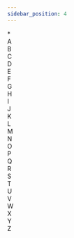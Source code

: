 ```yaml
---
sidebar_position: 4
---
```



<div style={{
    display: 'flex',
    flexWrap: 'wrap',
}}>
    <div style={{ minWidth: '15%', display: 'flex', alignItems: 'center', justifyContent: 'center', }}>
        *
    </div>
    <div style={{ minWidth: '15%', display: 'flex', alignItems: 'center', justifyContent: 'center', }}>
        A
    </div>
    <div style={{ minWidth: '15%', display: 'flex', alignItems: 'center', justifyContent: 'center', }}>
        B
    </div>
    <div style={{ minWidth: '15%', display: 'flex', alignItems: 'center', justifyContent: 'center', }}>
        C
    </div>
    <div style={{ minWidth: '15%', display: 'flex', alignItems: 'center', justifyContent: 'center', }}>
        D
    </div>
    <div style={{ minWidth: '15%', display: 'flex', alignItems: 'center', justifyContent: 'center', }}>
        E
    </div>
    <div style={{ minWidth: '15%', display: 'flex', alignItems: 'center', justifyContent: 'center', }}>
        F
    </div>
    <div style={{ minWidth: '15%', display: 'flex', alignItems: 'center', justifyContent: 'center', }}>
        G
    </div>
    <div style={{ minWidth: '15%', display: 'flex', alignItems: 'center', justifyContent: 'center', }}>
        H
    </div>
    <div style={{ minWidth: '15%', display: 'flex', alignItems: 'center', justifyContent: 'center', }}>
        I
    </div>
    <div style={{ minWidth: '15%', display: 'flex', alignItems: 'center', justifyContent: 'center', }}>
        J
    </div>
    <div style={{ minWidth: '15%', display: 'flex', alignItems: 'center', justifyContent: 'center', }}>
        K
    </div>
    <div style={{ minWidth: '15%', display: 'flex', alignItems: 'center', justifyContent: 'center', }}>
        L
    </div>
    <div style={{ minWidth: '15%', display: 'flex', alignItems: 'center', justifyContent: 'center', }}>
        M
    </div>
    <div style={{ minWidth: '15%', display: 'flex', alignItems: 'center', justifyContent: 'center', }}>
        N
    </div>
    <div style={{ minWidth: '15%', display: 'flex', alignItems: 'center', justifyContent: 'center', }}>
        O
    </div>
    <div style={{ minWidth: '15%', display: 'flex', alignItems: 'center', justifyContent: 'center', }}>
        P
    </div>
    <div style={{ minWidth: '15%', display: 'flex', alignItems: 'center', justifyContent: 'center', }}>
        Q
    </div>
    <div style={{ minWidth: '15%', display: 'flex', alignItems: 'center', justifyContent: 'center', }}>
        R
    </div>
    <div style={{ minWidth: '15%', display: 'flex', alignItems: 'center', justifyContent: 'center', }}>
        S
    </div>
    <div style={{ minWidth: '15%', display: 'flex', alignItems: 'center', justifyContent: 'center', }}>
        T
    </div>
    <div style={{ minWidth: '15%', display: 'flex', alignItems: 'center', justifyContent: 'center', }}>
        U
    </div>
    <div style={{ minWidth: '15%', display: 'flex', alignItems: 'center', justifyContent: 'center', }}>
        V
    </div>
    <div style={{ minWidth: '15%', display: 'flex', alignItems: 'center', justifyContent: 'center', }}>
        W
    </div>
    <div style={{ minWidth: '15%', display: 'flex', alignItems: 'center', justifyContent: 'center', }}>
        X
    </div>
    <div style={{ minWidth: '15%', display: 'flex', alignItems: 'center', justifyContent: 'center', }}>
        Y
    </div>
    <div style={{ minWidth: '15%', display: 'flex', alignItems: 'center', justifyContent: 'center', }}>
        Z
    </div>
</div>
